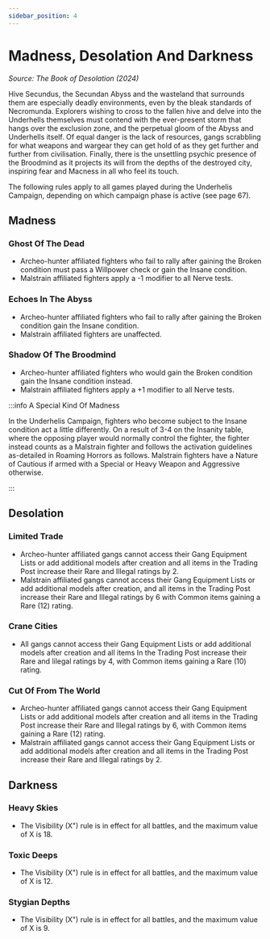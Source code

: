 ```yaml
---
sidebar_position: 4
---
```


# Madness, Desolation And Darkness
_Source: The Book of Desolation (2024)_

Hive Secundus, the Secundan Abyss and the wasteland that surrounds them are especially deadly environments, even by the bleak standards of Necromunda. Explorers wishing to cross to the fallen hive and delve into the Underhells themselves must contend with the ever-present storm that hangs over the exclusion zone, and the
perpetual gloom of the Abyss and Underhells itself. Of equal danger is the lack of resources, gangs scrabbling for what weapons and wargear they can get hold of as they get further and further from civilisation. Finally, there is the unsettling psychic presence of the Broodmind as it projects its will from the depths of the destroyed city, inspiring fear and Macness in all who feel its touch.

The following rules apply to all games played during the Underhelis Campaign, depending on which campaign phase is active (see page 67). 

Madness[​](#madness "Direct link to Madness")
---------------------------------------------------------------------------------------------
### Ghost Of The Dead[​](#ghost-of-the-dead "Direct link to Ghost of the Dead")

*   Archeo-hunter affiliated fighters who fail to rally after gaining the Broken condition must pass a Willpower check or gain the Insane condition.
*   Malstrain affiliated fighters apply a -1 modifier to all Nerve tests.

### Echoes In The Abyss[​](#echoes-in-the-abyss "Direct link to Echoes in the Abyss")

*   Archeo-hunter affiliated fighters who fail to rally after gaining the Broken condition gain the Insane condition.
*   Malstrain affiliated fighters are unaffected.

### Shadow Of The Broodmind[​](#shadow-of-the-broodminf "Direct link to Shadow Of The Broodmind")

*   Archeo-hunter affiliated fighters who would gain the Broken condition gain the Insane condition instead.
*   Malstrain affiliated fighters apply a +1 modifier to all Nerve tests.

:::info A Special Kind Of Madness

In the Underhelis Campaign, fighters who become subject to the Insane condition act a little differently. On a result of 3-4 on the Insanity table, where the opposing player would normally control the fighter, the fighter instead counts as a Malstrain fighter and follows the activation guidelines as-detailed in Roaming Horrors as follows. Malstrain fighters have a Nature of Cautious if armed with a Special or Heavy Weapon and Aggressive otherwise.

:::

Desolation[​](#desolation "Direct link to Desolation")
---------------------------------------------------------------------------------------------
### Limited Trade[​](#limited-trade "Direct link to Limited Trade")

*   Archeo-hunter affiliated gangs cannot access their Gang Equipment Lists or add additional models after creation and all items in the Trading Post increase their Rare and Illegal ratings by 2.
*   Malstrain affiliated gangs cannot access their Gang Equipment Lists or add additional models after creation, and all items in the Trading Post increase their Rare and Illegal ratings by 6 with Common items gaining a Rare (12) rating.

### Crane Cities[​](#crane-cities "Direct link to Crane Cities")

*   All gangs cannot access their Gang Equipment Lists or add additional models after creation and all items In the Trading Post increase their Rare and lilegal ratings by 4, with Common items gaining a Rare (10) rating.

### Cut Of From The World[​](#cut-of-from-the-world "Direct link to Cut Of From The World")

*   Archeo-hunter affiliated gangs cannot access their Gang Equipment Lists or add additional models after creation and all items in the Trading Post increase their Rare and Illegal ratings by 6, with Common items gaining a Rare (12) rating.
*   Malstrain affiliated gangs cannot access their Gang Equipment Lists or add additional models after creation and all items in the Trading Post increase their Rare and Illegal ratings by 2.

Darkness[​](#darkness "Direct link to Darkness")
---------------------------------------------------------------------------------------------
### Heavy Skies[​](#heavy-skies "Direct link to Heavy Skies")

*   The Visibility (X") rule is in effect for all battles, and the maximum value of X is 18.

### Toxic Deeps[​](#toxic-deeps "Direct link to Toxix Deeps")

*   The Visibility (X") rule is in effect for all battles, and the maximum value of X is 12. 

### Stygian Depths[​](#toxic-deeps "Direct link to Toxix Deeps")

*   The Visibility (X") rule is in effect for all battles, and the maximum value of X is 9.
